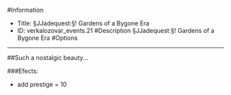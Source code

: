 #Information
 - Title: §JJadequest:§! Gardens of a Bygone Era
 - ID: verkalozovar_events.21
#Description
§JJadequest:§! Gardens of a Bygone Era
#Options

___
##Such a nostalgic beauty...

###Efects:<ul><li>add prestige = 10</li></ul>
